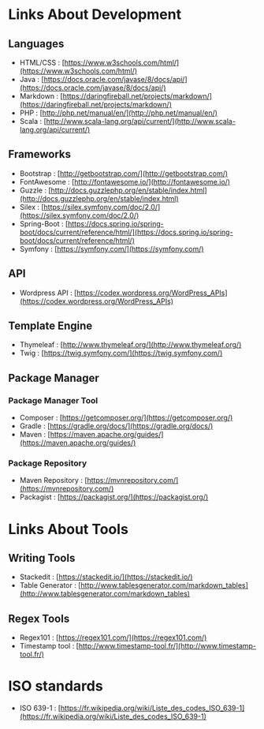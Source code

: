 # Links About Development
## Languages
- HTML/CSS : [https://www.w3schools.com/html/](https://www.w3schools.com/html/)
- Java : [https://docs.oracle.com/javase/8/docs/api/](https://docs.oracle.com/javase/8/docs/api/)
- Markdown : [https://daringfireball.net/projects/markdown/](https://daringfireball.net/projects/markdown/)
- PHP : [http://php.net/manual/en/](http://php.net/manual/en/)
- Scala : [http://www.scala-lang.org/api/current/](http://www.scala-lang.org/api/current/)

## Frameworks
- Bootstrap : [http://getbootstrap.com/](http://getbootstrap.com/)
- FontAwesome : [http://fontawesome.io/](http://fontawesome.io/)
- Guzzle : [http://docs.guzzlephp.org/en/stable/index.html](http://docs.guzzlephp.org/en/stable/index.html)
- Silex : [https://silex.symfony.com/doc/2.0/](https://silex.symfony.com/doc/2.0/)
- Spring-Boot : [https://docs.spring.io/spring-boot/docs/current/reference/html/](https://docs.spring.io/spring-boot/docs/current/reference/html/)
- Symfony : [https://symfony.com/](https://symfony.com/)

## API
- Wordpress API : [https://codex.wordpress.org/WordPress_APIs](https://codex.wordpress.org/WordPress_APIs)

## Template Engine
- Thymeleaf : [http://www.thymeleaf.org/](http://www.thymeleaf.org/)
- Twig : [https://twig.symfony.com/](https://twig.symfony.com/)

## Package Manager 
### Package Manager Tool
- Composer : [https://getcomposer.org/](https://getcomposer.org/)
- Gradle : [https://gradle.org/docs/](https://gradle.org/docs/)
- Maven : [https://maven.apache.org/guides/](https://maven.apache.org/guides/)

### Package Repository
- Maven Repository : [https://mvnrepository.com/](https://mvnrepository.com/)
- Packagist : [https://packagist.org/](https://packagist.org/)


# Links About Tools
## Writing Tools
- Stackedit : [https://stackedit.io/](https://stackedit.io/)
- Table Generator : [http://www.tablesgenerator.com/markdown_tables](http://www.tablesgenerator.com/markdown_tables)

## Regex Tools
- Regex101 : [https://regex101.com/](https://regex101.com/)
- Timestamp tool : [http://www.timestamp-tool.fr/](http://www.timestamp-tool.fr/)

# ISO standards
- ISO 639-1 : [https://fr.wikipedia.org/wiki/Liste_des_codes_ISO_639-1](https://fr.wikipedia.org/wiki/Liste_des_codes_ISO_639-1)
